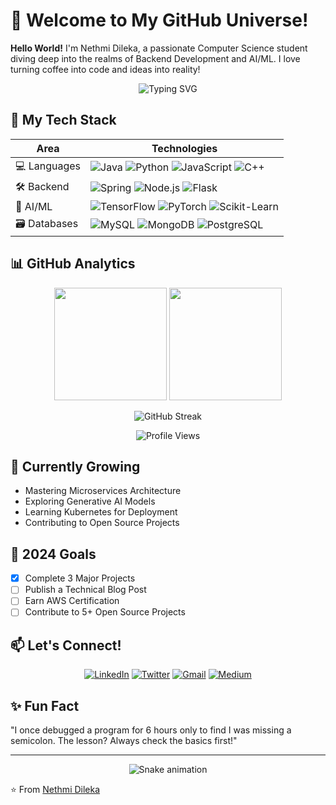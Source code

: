 # 🌟 Welcome to My GitHub Universe! 

**Hello World!** I'm Nethmi Dileka, a passionate Computer Science student diving deep into the realms of Backend Development and AI/ML. I love turning coffee into code and ideas into reality!

<p align="center">
  <img src="https://readme-typing-svg.demolab.com?font=Fira+Code&pause=1000&color=20C20E&center=true&vCenter=true&width=435&lines=Backend+Developer;AI%2FML+Enthusiast;Problem+Solver;Continuous+Learner" alt="Typing SVG" />
</p>

## 🚀 My Tech Stack

<div align="center">
  
| **Area**       | **Technologies**                                                                 |
|----------------|---------------------------------------------------------------------------------|
| 💻 Languages   | ![Java](https://img.shields.io/badge/Java-ED8B00?style=flat&logo=java&logoColor=white) ![Python](https://img.shields.io/badge/Python-3776AB?style=flat&logo=python&logoColor=white) ![JavaScript](https://img.shields.io/badge/JavaScript-F7DF1E?style=flat&logo=javascript&logoColor=black) ![C++](https://img.shields.io/badge/C%2B%2B-00599C?style=flat&logo=c%2B%2B&logoColor=white) |
| 🛠️ Backend     | ![Spring](https://img.shields.io/badge/Spring-6DB33F?style=flat&logo=spring&logoColor=white) ![Node.js](https://img.shields.io/badge/Node.js-43853D?style=flat&logo=node.js&logoColor=white) ![Flask](https://img.shields.io/badge/Flask-000000?style=flat&logo=flask&logoColor=white) |
| 🧠 AI/ML       | ![TensorFlow](https://img.shields.io/badge/TensorFlow-FF6F00?style=flat&logo=tensorflow&logoColor=white) ![PyTorch](https://img.shields.io/badge/PyTorch-EE4C2C?style=flat&logo=pytorch&logoColor=white) ![Scikit-Learn](https://img.shields.io/badge/scikit--learn-F7931E?style=flat&logo=scikit-learn&logoColor=white) |
| 🗃️ Databases   | ![MySQL](https://img.shields.io/badge/MySQL-4479A1?style=flat&logo=mysql&logoColor=white) ![MongoDB](https://img.shields.io/badge/MongoDB-47A248?style=flat&logo=mongodb&logoColor=white) ![PostgreSQL](https://img.shields.io/badge/PostgreSQL-316192?style=flat&logo=postgresql&logoColor=white) |

</div>

## 📊 GitHub Analytics

<div align="center">
  
  <img height="180em" src="https://github-readme-stats.vercel.app/api?username=nethmidileka&show_icons=true&theme=radical&include_all_commits=true&count_private=true"/>
  <img height="180em" src="https://github-readme-stats.vercel.app/api/top-langs/?username=nethmidileka&layout=compact&langs_count=8&theme=radical"/>
  
  ![GitHub Streak](https://streak-stats.demolab.com?user=nethmidileka&theme=radical)
  
  ![Profile Views](https://komarev.com/ghpvc/?username=nethmidileka&color=blueviolet&style=flat-square)
</div>

## 🌱 Currently Growing

- Mastering Microservices Architecture
- Exploring Generative AI Models
- Learning Kubernetes for Deployment
- Contributing to Open Source Projects

## 🎯 2024 Goals

- [x] Complete 3 Major Projects
- [ ] Publish a Technical Blog Post
- [ ] Earn AWS Certification
- [ ] Contribute to 5+ Open Source Projects

## 📫 Let's Connect!

<div align="center">
  
[![LinkedIn](https://img.shields.io/badge/LinkedIn-0A66C2?style=for-the-badge&logo=linkedin&logoColor=white)](https://www.linkedin.com/in/nethmidilekaperera/)
[![Twitter](https://img.shields.io/badge/Twitter-1DA1F2?style=for-the-badge&logo=twitter&logoColor=white)](https://twitter.com/nethmidileka)
[![Gmail](https://img.shields.io/badge/Gmail-EA4335?style=for-the-badge&logo=gmail&logoColor=white)](mailto:nethmidilekaamindinigmail.com)
[![Medium](https://img.shields.io/badge/Medium-12100E?style=for-the-badge&logo=medium&logoColor=white)](https://medium.com/@yourusername)
  
</div>

## ✨ Fun Fact

"I once debugged a program for 6 hours only to find I was missing a semicolon. The lesson? Always check the basics first!"

---

<p align="center">
  <img src="https://github.com/nethmidileka/nethmidileka/blob/output/github-contribution-grid-snake.svg" alt="Snake animation"/>
</p>

⭐ From [Nethmi Dileka](https://github.com/nethmidileka)
